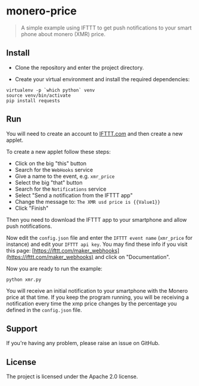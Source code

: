 # monero-price

> A simple example using IFTTT to get push notifications to your smart phone about monero (XMR) price.


## Install
- Clone the repository and enter the project directory.

- Create your virtual environment and install the required dependencies:

```
virtualenv -p `which python` venv
source venv/bin/activate
pip install requests
``` 

## Run
You will need to create an account to [IFTTT.com](https://ifttt.com) and then create a new applet.

To create a new applet follow these steps:

- Click on the big "this" button
- Search for the `WebHooks` service 
- Give a name to the event, e.g. `xmr_price`
- Select the big "that" button
- Search for the `Notifications` service
- Select "Send a notification from the IFTTT app"
- Change the message to: `The XMR usd price is {{Value1}}`
- Click "Finish"    

Then you need to download the IFTTT app to your smartphone and allow push notifications.

Now edit the `config.json` file and enter the `IFTTT event name` (`xmr_price` for instance) and edit your `IFTTT api key`. You may find these info if you visit this page: [https://ifttt.com/maker_webhooks](https://ifttt.com/maker_webhooks) and click on "Documentation".

Now you are ready to run the example:

```
python xmr.py
```

You will receive an initial notification to your smartphone with the Monero price at that time. If you keep the program running, you will be receiving a notification every time the xmp price changes by the percentage you defined in the `config.json` file.


## Support
If you're having any problem, please raise an issue on GitHub.


## License
The project is licensed under the Apache 2.0 license.
